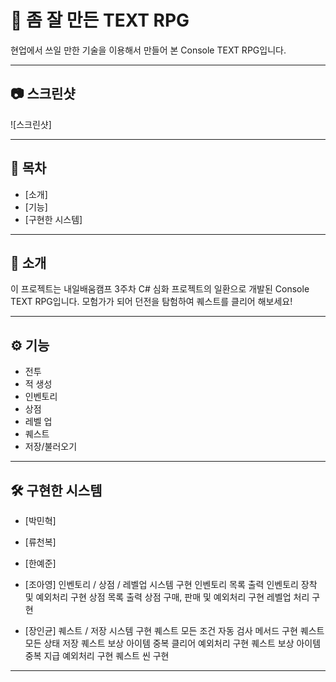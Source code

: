 # 📌 좀 잘 만든 TEXT RPG

현업에서 쓰일 만한 기술을 이용해서 만들어 본 Console TEXT RPG입니다.

---

## 📷 스크린샷

![스크린샷]

---

## 📖 목차
- [소개]
- [기능]
- [구현한 시스템]

---

## 📌 소개

이 프로젝트는 내일배움캠프 3주차 C# 심화 프로젝트의 일환으로 개발된 Console TEXT RPG입니다.
모험가가 되어 던전을 탐험하여 퀘스트를 클리어 해보세요!

---

## ⚙️ 기능

- 전투
- 적 생성
- 인벤토리
- 상점
- 레벨 업
- 퀘스트
- 저장/불러오기

---

## 🛠️ 구현한 시스템
- [박민혁]
  
- [류천복]
  
- [한예준]
  
- [조아영] 인벤토리 / 상점 / 레벨업 시스템 구현
  인벤토리 목록 출력
  인벤토리 장착 및 예외처리 구현
  상점 목록 출력
  상점 구매, 판매 및 예외처리 구현
  레벨업 처리 구현
- [장인균] 퀘스트 / 저장 시스템 구현
  퀘스트 모든 조건 자동 검사 메서드 구현
  퀘스트 모든 상태 저장
  퀘스트 보상 아이템 중복 클리어 예외처리 구현
  퀘스트 보상 아이템 중복 지급 예외처리 구현
  퀘스트 씬 구현

---
